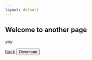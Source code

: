 ```yaml
---
layout: default
---
```


## Welcome to another page

_yay_

[back](./)
<a href="thumbnail.png" download="MCPACK"> 
<button type="button">Download</button> 
</a>
